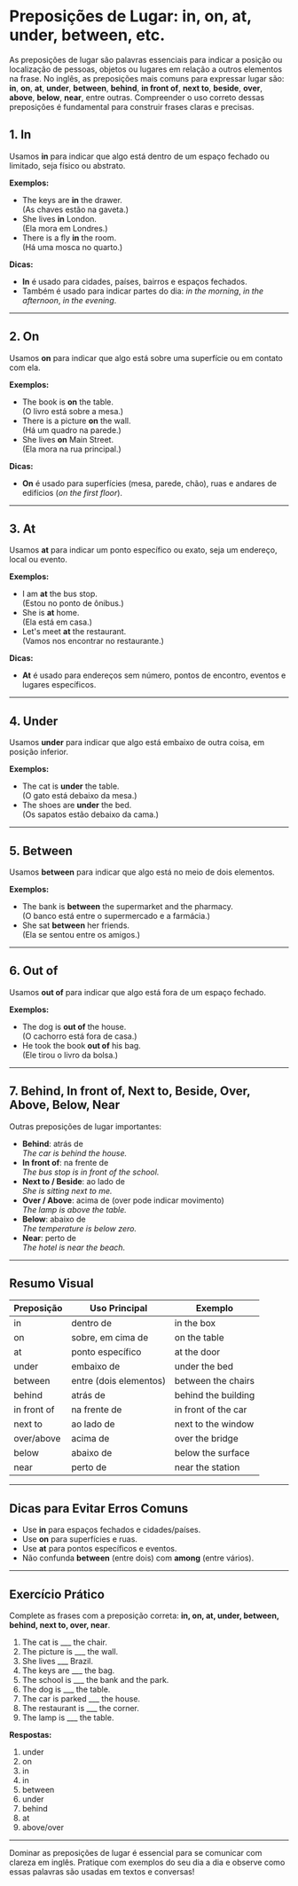 # Preposições de Lugar: in, on, at, under, between, etc.

As preposições de lugar são palavras essenciais para indicar a posição ou localização de pessoas, objetos ou lugares em relação a outros elementos na frase. No inglês, as preposições mais comuns para expressar lugar são: **in**, **on**, **at**, **under**, **between**, **behind**, **in front of**, **next to**, **beside**, **over**, **above**, **below**, **near**, entre outras. Compreender o uso correto dessas preposições é fundamental para construir frases claras e precisas.

## 1. **In**

Usamos **in** para indicar que algo está dentro de um espaço fechado ou limitado, seja físico ou abstrato.

**Exemplos:**
- The keys are **in** the drawer.  
  (As chaves estão na gaveta.)
- She lives **in** London.  
  (Ela mora em Londres.)
- There is a fly **in** the room.  
  (Há uma mosca no quarto.)

**Dicas:**
- **In** é usado para cidades, países, bairros e espaços fechados.
- Também é usado para indicar partes do dia: *in the morning*, *in the afternoon*, *in the evening*.

---

## 2. **On**

Usamos **on** para indicar que algo está sobre uma superfície ou em contato com ela.

**Exemplos:**
- The book is **on** the table.  
  (O livro está sobre a mesa.)
- There is a picture **on** the wall.  
  (Há um quadro na parede.)
- She lives **on** Main Street.  
  (Ela mora na rua principal.)

**Dicas:**
- **On** é usado para superfícies (mesa, parede, chão), ruas e andares de edifícios (*on the first floor*).

---

## 3. **At**

Usamos **at** para indicar um ponto específico ou exato, seja um endereço, local ou evento.

**Exemplos:**
- I am **at** the bus stop.  
  (Estou no ponto de ônibus.)
- She is **at** home.  
  (Ela está em casa.)
- Let's meet **at** the restaurant.  
  (Vamos nos encontrar no restaurante.)

**Dicas:**
- **At** é usado para endereços sem número, pontos de encontro, eventos e lugares específicos.

---

## 4. **Under**

Usamos **under** para indicar que algo está embaixo de outra coisa, em posição inferior.

**Exemplos:**
- The cat is **under** the table.  
  (O gato está debaixo da mesa.)
- The shoes are **under** the bed.  
  (Os sapatos estão debaixo da cama.)

---

## 5. **Between**

Usamos **between** para indicar que algo está no meio de dois elementos.

**Exemplos:**
- The bank is **between** the supermarket and the pharmacy.  
  (O banco está entre o supermercado e a farmácia.)
- She sat **between** her friends.  
  (Ela se sentou entre os amigos.)

---

## 6. **Out of**

Usamos **out of** para indicar que algo está fora de um espaço fechado.

**Exemplos:**
- The dog is **out of** the house.  
  (O cachorro está fora de casa.)
- He took the book **out of** his bag.  
  (Ele tirou o livro da bolsa.)

---

## 7. **Behind, In front of, Next to, Beside, Over, Above, Below, Near**

Outras preposições de lugar importantes:

- **Behind**: atrás de  
  *The car is behind the house.*
- **In front of**: na frente de  
  *The bus stop is in front of the school.*
- **Next to / Beside**: ao lado de  
  *She is sitting next to me.*
- **Over / Above**: acima de (over pode indicar movimento)  
  *The lamp is above the table.*
- **Below**: abaixo de  
  *The temperature is below zero.*
- **Near**: perto de  
  *The hotel is near the beach.*

---

## **Resumo Visual**

| Preposição   | Uso Principal                  | Exemplo                        |
|--------------|-------------------------------|--------------------------------|
| in           | dentro de                     | in the box                     |
| on           | sobre, em cima de             | on the table                   |
| at           | ponto específico              | at the door                    |
| under        | embaixo de                    | under the bed                  |
| between      | entre (dois elementos)        | between the chairs             |
| behind       | atrás de                      | behind the building            |
| in front of  | na frente de                  | in front of the car            |
| next to      | ao lado de                    | next to the window             |
| over/above   | acima de                      | over the bridge                |
| below        | abaixo de                     | below the surface              |
| near         | perto de                      | near the station               |

---

## **Dicas para Evitar Erros Comuns**

- Use **in** para espaços fechados e cidades/países.
- Use **on** para superfícies e ruas.
- Use **at** para pontos específicos e eventos.
- Não confunda **between** (entre dois) com **among** (entre vários).

---

## **Exercício Prático**

Complete as frases com a preposição correta: **in, on, at, under, between, behind, next to, over, near**.

1. The cat is ___ the chair.
2. The picture is ___ the wall.
3. She lives ___ Brazil.
4. The keys are ___ the bag.
5. The school is ___ the bank and the park.
6. The dog is ___ the table.
7. The car is parked ___ the house.
8. The restaurant is ___ the corner.
9. The lamp is ___ the table.

**Respostas:**
1. under
2. on
3. in
4. in
5. between
6. under
7. behind
8. at
9. above/over

---

Dominar as preposições de lugar é essencial para se comunicar com clareza em inglês. Pratique com exemplos do seu dia a dia e observe como essas palavras são usadas em textos e conversas!